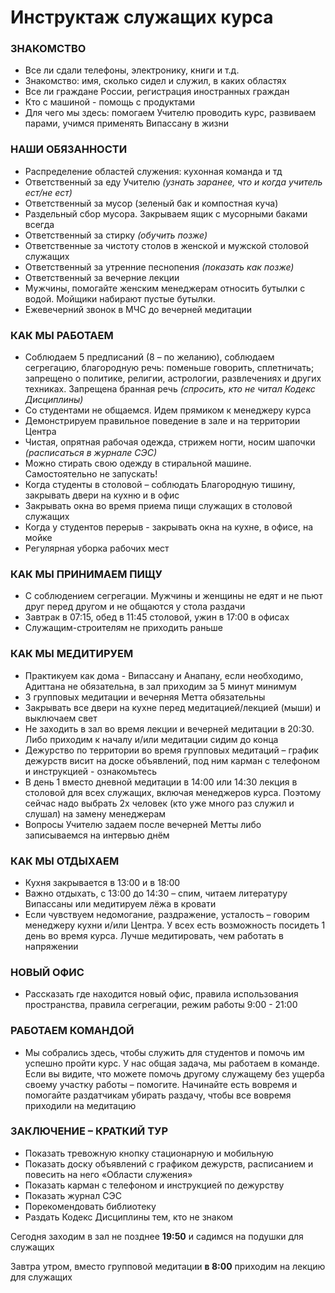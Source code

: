 # Инструктаж служащих курса

### **ЗНАКОМСТВО**

- Все ли сдали телефоны, электронику, книги и т.д.
- Знакомство: имя, сколько сидел и служил, в каких областях
- Все ли граждане России, регистрация иностранных граждан
- Кто с машиной - помощь с продуктами
- Для чего мы здесь: помогаем Учителю проводить курс, развиваем парами, учимся применять Випассану в жизни

### **НАШИ ОБЯЗАННОСТИ**

- Распределение областей служения: кухонная команда и тд
- Ответственный за еду Учителю *(узнать заранее, что и когда учитель ест/не ест)*
- Ответственный за мусор (зеленый бак и компостная куча)
- Раздельный сбор мусора. Закрываем ящик с мусорными баками всегда
- Ответственный за стирку *(обучить позже)*
- Ответственные за чистоту столов в женской и мужской столовой служащих
- Ответственный за утренние песнопения *(показать как позже)*
- Ответственный за вечерние лекции
- Мужчины, помогайте женским менеджерам относить бутылки с водой. Мойщики набирают пустые бутылки.
- Ежевечерний звонок в МЧС до вечерней медитации

### **КАК МЫ РАБОТАЕМ**

- Соблюдаем 5 предписаний (8 – по желанию), соблюдаем сегрегацию, благородную речь: поменьше говорить, сплетничать; запрещено о политике, религии, астрологии, развлечениях и других техниках. Запрещена бранная речь *(спросить, кто не читал Кодекс Дисциплины)*
- Со студентами не общаемся. Идем прямиком к менеджеру курса
- Демонстрируем правильное поведение в зале и на территории Центра
- Чистая, опрятная рабочая одежда, стрижем ногти, носим шапочки *(расписаться в журнале СЭС)*
- Можно стирать свою одежду в стиральной машине. Самостоятельно не запускать!
- Когда студенты в столовой – соблюдать Благородную тишину, закрывать двери на кухню и в офис
- Закрывать окна во время приема пищи служащих в столовой служащих
- Когда у студентов перерыв - закрывать окна на кухне, в офисе, на мойке
- Регулярная уборка рабочих мест

### **КАК МЫ ПРИНИМАЕМ ПИЩУ**

- С соблюдением сегрегации. Мужчины и женщины не едят и не пьют друг перед другом и не общаются у стола раздачи
- Завтрак в 07:15, обед в 11:45 столовой, ужин в 17:00 в офисах
- Служащим-строителям не приходить раньше

### **КАК МЫ МЕДИТИРУЕМ**

- Практикуем как дома - Випассану и Анапану, если необходимо, Адиттана не обязательна, в зал приходим за 5 минут минимум
- 3 групповых медитации и вечерняя Метта обязательны
- Закрывать все двери на кухне перед медитацией/лекцией (мыши) и выключаем свет
- Не заходить в зал во время лекции и вечерней медитации в 20:30. Либо приходим к началу и/или медитации сидим до конца
- Дежурство по территории во время групповых медитаций – график дежурств висит на доске объявлений, под ним карман с телефоном и инструкцией - ознакомьтесь
- В день 1 вместо дневной медитации в 14:00 или 14:30 лекция в столовой для всех служащих, включая менеджеров курса. Поэтому сейчас надо выбрать 2х человек (кто уже много раз служил и слушал) на замену менеджерам
- Вопросы Учителю задаем после вечерней Метты либо записываемся на интервью днём

### **КАК МЫ ОТДЫХАЕМ**

- Кухня закрывается в 13:00 и в 18:00
- Важно отдыхать, с 13:00 до 14:30 – спим, читаем литературу Випассаны или медитируем лёжа в кровати
- Если чувствуем недомогание, раздражение, усталость – говорим менеджеру кухни и/или Центра. У всех есть возможность посидеть 1 день во время курса. Лучше медитировать, чем работать в напряжении

### НОВЫЙ ОФИС

- Рассказать где находится новый офис, правила использования пространства, правила сегрегации, режим работы 9:00 - 21:00

### РАБОТАЕМ КОМАНДОЙ

- Мы собрались здесь, чтобы служить для студентов и помочь им успешно пройти курс. У нас общая задача, мы работаем в команде. Если вы видите, что можете помочь другому служащему без ущерба своему участку работы – помогите. Начинайте есть вовремя и помогайте раздатчикам убирать раздачу, чтобы все вовремя приходили на медитацию

### **ЗАКЛЮЧЕНИЕ – КРАТКИЙ ТУР**

- Показать тревожную кнопку стационарную и мобильную
- Показать доску объявлений с графиком дежурств, расписанием и повесить на него «Области служения»
- Показать карман с телефоном и инструкцией по дежурству
- Показать журнал СЭС
- Порекомендовать библиотеку
- Раздать Кодекс Дисциплины тем, кто не знаком

Сегодня заходим в зал не позднее **19:50** и садимся на подушки для служащих

Завтра утром, вместо групповой медитации **в 8:00** приходим на лекцию для служащих
